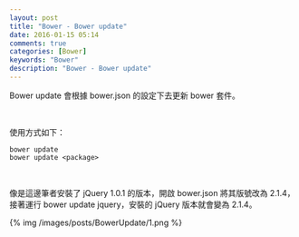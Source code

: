 ```yaml
---
layout: post
title: "Bower - Bower update"
date: 2016-01-15 05:14
comments: true
categories: [Bower]
keywords: "Bower"
description: "Bower - Bower update"
---
```


Bower update 會根據 bower.json 的設定下去更新 bower 套件。  

<!-- More -->

<br/>


使用方式如下：  

    bower update
    bower update <package> 

<br/>


像是這邊筆者安裝了 jQuery 1.0.1 的版本，開啟 bower.json 將其版號改為 2.1.4，接著運行 bower update jquery，安裝的 jQuery 版本就會變為 2.1.4。  

{% img /images/posts/BowerUpdate/1.png %}
